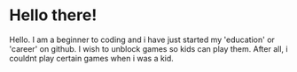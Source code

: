 # Hello there!
Hello. I am a beginner to coding and i have just started my 'education' or 'career' on github. I wish to unblock games so kids can play them. After all, i couldnt play certain games when i was a kid.
